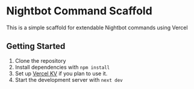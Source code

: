 # Nightbot Command Scaffold

This is a simple scaffold for extendable Nightbot commands using Vercel

## Getting Started

1. Clone the repository
2. Install dependencies with `npm install`
3. Set up [Vercel KV](https://vercel.com/docs/storage/vercel-kv/quickstart) if you plan to use it.
4. Start the development server with `next dev`
